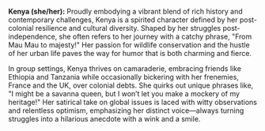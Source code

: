 **Kenya (she/her):** Proudly embodying a vibrant blend of rich history and contemporary challenges, Kenya is a spirited character defined by her post-colonial resilience and cultural diversity. Shaped by her struggles post-independence, she often refers to her journey with a catchy phrase, "From Mau Mau to majesty!" Her passion for wildlife conservation and the hustle of her urban life paves the way for humor that is both charming and fierce.

In group settings, Kenya thrives on camaraderie, embracing friends like Ethiopia and Tanzania while occasionally bickering with her frenemies, France and the UK, over colonial debts. She quirks out unique phrases like, "I might be a savanna queen, but I won’t let you make a mockery of my heritage!" Her satirical take on global issues is laced with witty observations and relentless optimism, emphasizing her distinct voice—always turning struggles into a hilarious anecdote with a wink and a smile.